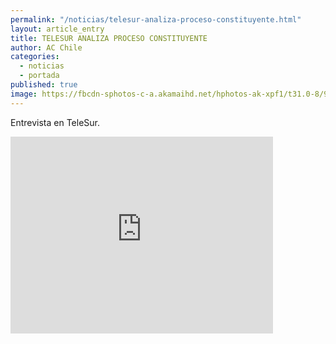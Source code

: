```yaml
---
permalink: "/noticias/telesur-analiza-proceso-constituyente.html"
layout: article_entry
title: TELESUR ANALIZA PROCESO CONSTITUYENTE
author: AC Chile
categories: 
  - noticias
  - portada
published: true
image: https://fbcdn-sphotos-c-a.akamaihd.net/hphotos-ak-xpf1/t31.0-8/905908_197156823949180_3050000013580006033_o.jpg
---
```

Entrevista en TeleSur.

<iframe width="420" height="315" src="https://www.youtube.com/embed/1V8pduwZSBo" frameborder="0" allowfullscreen></iframe>
